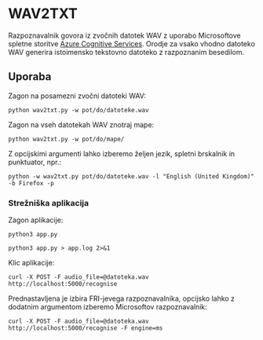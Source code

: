 # WAV2TXT

Razpoznavalnik govora iz zvočnih datotek WAV z uporabo Microsoftove spletne storitve [Azure Cognitive Services](https://azure.microsoft.com/en-us/services/cognitive-services/speech-to-text/#features). Orodje za vsako vhodno datoteko WAV generira istoimensko tekstovno datoteko z razpoznanim besedilom.

## Uporaba

Zagon na posamezni zvočni datoteki WAV:

```python wav2txt.py -w pot/do/datoteke.wav```

Zagon na vseh datotekah WAV znotraj mape:

```python wav2txt.py -w pot/do/mape/```

Z opcijskimi argumenti lahko izberemo željen jezik, spletni brskalnik in punktuator, npr.:

```python -w wav2txt.py pot/do/datoteke.wav -l "English (United Kingdom)" -b Firefox -p```

### Strežniška aplikacija

Zagon aplikacije:

```python3 app.py```

```python3 app.py > app.log 2>&1```


Klic aplikacije:

```curl -X POST -F audio_file=@datoteka.wav http://localhost:5000/recognise```

Prednastavljena je izbira FRI-jevega razpoznavalnika, opcijsko lahko z dodatnim argumentom izberemo Microsoftov razpoznavalnik:

```curl -X POST -F audio_file=@datoteka.wav http://localhost:5000/recognise -F engine=ms```
